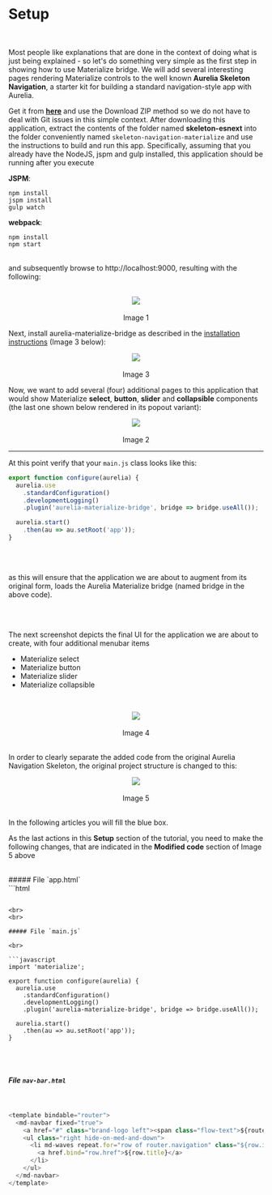 # Setup
<br>

Most people like explanations that are done in the context of doing what is just being explained - so let's do something very simple as the first step in showing how to use Materialize bridge. We will add several interesting pages rendering Materialize controls to the well known **Aurelia Skeleton Navigation**, a starter kit for building a standard navigation-style app with Aurelia.
<br>

Get it from **[here](https://github.com/aurelia/skeleton-navigation)** and use the Download ZIP method so we do not have to deal with Git issues in this simple context. After downloading this application, extract the contents of the folder named **skeleton-esnext** into the folder conveniently named `skeleton-navigation-materialize` and use the instructions to build and run this app. Specifically, assuming that you already have the NodeJS, jspm and gulp installed, this application should be running after you execute
<br>

**JSPM**:

```
npm install
jspm install
gulp watch
```

**webpack**:

```
npm install
npm start
```


<br>
and subsequently browse to http://localhost:9000, resulting with the following:
<br>
<br>

<p align=center>
  <img src="http://i.imgur.com/kZ9dCzC.png" class="responsive-img"></img>
 <br><br>
 Image 1
</p>

Next, install aurelia-materialize-bridge as described in the [installation instructions](http://aurelia-ui-toolkits.github.io/demo-materialize/#/installation) (Image 3 below):
<br>

<p align=center>
  <img src="http://i.imgur.com/znag6xt.png" class="responsive-img"></img>
 <br><br>
 Image 3
</p>

Now, we want to add several (four) additional pages to this application that would show Materialize **select**, **button**, **slider** and **collapsible** components (the last one shown below rendered in its popout variant):

<p align=center>
  <img src="http://i.imgur.com/Kmi4Y3r.png" class="responsive-img"></img>
 <br><br>
 Image 2
</p>

* * *
At this point verify that your  `main.js` class looks like this:
<br>
```javascript
export function configure(aurelia) {
  aurelia.use
    .standardConfiguration()
    .developmentLogging()
    .plugin('aurelia-materialize-bridge', bridge => bridge.useAll());

  aurelia.start()
    .then(au => au.setRoot('app'));
}

```

<br>
<br>

as this will ensure that the application we are about to augment from its original form, loads the Aurelia Materialize bridge (named bridge in the above code).

<br>
<br>

The next screenshot depicts the final UI for the application we are about to create, with four additional menubar items

* Materialize select
* Materialize button
* Materialize slider
* Materialize collapsible

<br>

<p align=center>
  <img src="http://i.imgur.com/kcCLiy7.jpg" class="responsive-img"></img>
 <br><br>
 Image 4
</p>
<br>
In order to clearly separate the added code from the original Aurelia Navigation Skeleton, the original project structure is changed to this:

<br>

<p align=center>
  <img src="http://i.imgur.com/i4PJFWV.png" class="responsive-img"></img>
 <br><br>
 Image 5
</p>

<br>
In the following articles you will fill the blue box.

<br>

As the last actions in this **Setup** section of the tutorial, you need to make the following changes, that are indicated in the **Modified code** section of Image 5 above

<br>
##### File `app.html`
<br>
```html
<template>
  <require from="nav-bar.html"></require>

  <nav-bar router.bind="router"></nav-bar>

  <div class="page-host">
    <router-view></router-view>
  </div>
</template>

```

<br>
<br>

##### File `main.js`

<br>

```javascript
import 'materialize';

export function configure(aurelia) {
  aurelia.use
    .standardConfiguration()
    .developmentLogging()
    .plugin('aurelia-materialize-bridge', bridge => bridge.useAll());

  aurelia.start()
    .then(au => au.setRoot('app'));
}

```
<br>
<br>

##### File `nav-bar.html`

<br>

```javascript
<template bindable="router">
  <md-navbar fixed="true">
    <a href="#" class="brand-logo left"><span class="flow-text">${router.title}</span></a>
    <ul class="right hide-on-med-and-down">
      <li md-waves repeat.for="row of router.navigation" class="${row.isActive ? 'active' : ''}">
        <a href.bind="row.href">${row.title}</a>
      </li>
    </ul>
  </md-navbar>
</template>
```
